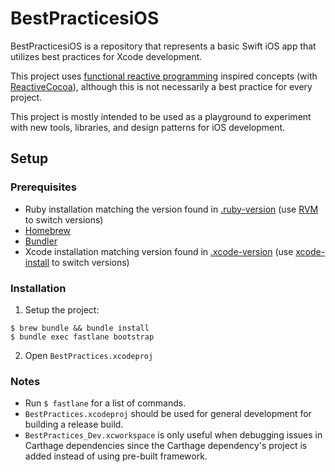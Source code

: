 # BestPracticesiOS

BestPracticesiOS is a repository that represents a basic Swift iOS app that utilizes best practices for Xcode development.

This project uses [functional reactive programming](https://en.wikipedia.org/wiki/Functional_reactive_programming) inspired concepts (with [ReactiveCocoa](https://github.com/ReactiveCocoa/ReactiveCocoa)), although this is not necessarily a best practice for every project.

This project is mostly intended to be used as a playground to experiment with new tools, libraries, and design patterns for iOS development.

## Setup

### Prerequisites

- Ruby installation matching the version found in [.ruby-version](.ruby-version) (use [RVM](https://rvm.io/rvm/basics) to switch versions)
- [Homebrew](https://brew.sh)
- [Bundler](https://bundler.io)
- Xcode installation matching version found in [.xcode-version](.xcode-version) (use [xcode-install](https://github.com/KrauseFx/xcode-install) to switch versions)

### Installation

1. Setup the project:
```
$ brew bundle && bundle install
$ bundle exec fastlane bootstrap
```
2. Open `BestPractices.xcodeproj`

### Notes

- Run `$ fastlane` for a list of commands.
- `BestPractices.xcodeproj` should be used for general development for building a release build.
- `BestPractices_Dev.xcworkspace` is only useful when debugging issues in Carthage dependencies since the Carthage dependency's project is added instead of using pre-built framework.
